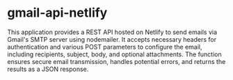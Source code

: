 # gmail-api-netlify

This application provides a REST API hosted on Netlify to send emails via Gmail's SMTP server using nodemailer. It accepts necessary headers for authentication and various POST parameters to configure the email, including recipients, subject, body, and optional attachments. The function ensures secure email transmission, handles potential errors, and returns the results as a JSON response.
